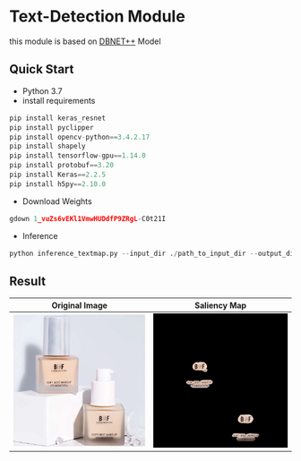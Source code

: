 # Text-Detection Module

this module is based on [DBNET++](https://github.com/xuannianz/DifferentiableBinarization) Model 



## Quick Start

* Python 3.7
* install requirements

```python
pip install keras_resnet
pip install pyclipper
pip install opencv-python==3.4.2.17
pip install shapely
pip install tensorflow-gpu==1.14.0
pip install protobuf==3.20
pip install Keras==2.2.5
pip install h5py==2.10.0
```

* Download Weights
```python
gdown 1_vuZs6vEKl1VmwHUDdfP9ZRgL-C0t21I
```

* Inference
```python
python inference_textmap.py --input_dir ./path_to_input_dir --output_dir ./path_to_output_dir
```

## Result

| Original Image                      | Saliency Map                           |
|-------------------------------------|----------------------------------------|
| ![Original Image](results/test.jpg) | ![Saliency Map](results/test_tmap.jpg) |

